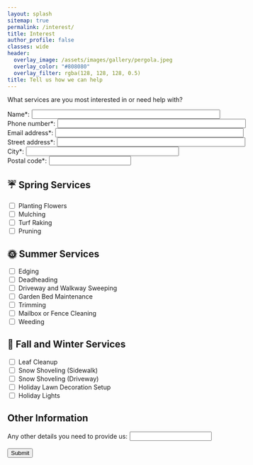 ```yaml
---
layout: splash
sitemap: true
permalink: /interest/
title: Interest
author_profile: false
classes: wide
header:
  overlay_image: /assets/images/gallery/pergola.jpeg
  overlay_color: "#808080"
  overlay_filter: rgba(128, 128, 128, 0.5)
title: Tell us how we can help
---
```


What services are you most interested in or need help with?

<form action="https://submit-form.com/iV8qSMvgF" method="POST">
    <div style="display: flex; align-items: center; gap: 5px;"><label for="name" style="white-space:nowrap">Name*:</label><input type="textbox" id="name" name="name" size="50" required/></div>
    <div style="display: flex; align-items: center; gap: 5px;"><label for="phone" style="white-space:nowrap">Phone number*:</label><input type="textbox" id="phone" name="phone" size="50" required/></div>
    <div style="display: flex; align-items: center; gap: 5px;"><label for="email" style="white-space:nowrap">Email address*:</label><input type="textbox" id="email" name="email" size="50" required/></div>
    <div style="display: flex; align-items: center; gap: 5px;"><label for="email" style="white-space:nowrap">Street address*:</label><input type="textbox" id="email" name="email" size="50" required/></div>
    <div style="display: flex; align-items: center; gap: 5px;"><label for="email" style="white-space:nowrap">City*:</label><input type="textbox" id="email" name="email" size="40" required/></div>
    <div style="display: flex; align-items: center; gap: 5px;"><label for="email" style="white-space:nowrap">Postal code*:</label><input type="textbox" id="email" name="email" size="20" required/></div>
    <h2>☔️ Spring Services</h2>
    <div style="display: flex; align-items: center; gap: 5px;"><input type="checkbox" id="planting" name="planting" /><label for="planting">Planting Flowers</label></div>
    <div style="display: flex; align-items: center; gap: 5px;"><input type="checkbox" id="mulching" name="mulching" /><label for="mulching">Mulching</label></div>
    <div style="display: flex; align-items: center; gap: 5px;"><input type="checkbox" id="turf" name="turf" /><label for="turf">Turf Raking</label></div>
    <div style="display: flex; align-items: center; gap: 5px;"><input type="checkbox" id="pruning" name="pruning" /><label for="pruning">Pruning</label></div>
    <h2>🌞 Summer Services</h2>
    <div style="display: flex; align-items: center; gap: 5px;"><input type="checkbox" id="edging" name="edging" /><label for="edging">Edging</label></div>
    <div style="display: flex; align-items: center; gap: 5px;"><input type="checkbox" id="deadheading" name="deadheading" /><label for="deadheading">Deadheading</label></div>
    <div style="display: flex; align-items: center; gap: 5px;"><input type="checkbox" id="sweeping" name="sweeping" /><label for="sweeping">Driveway and Walkway Sweeping</label></div>
    <div style="display: flex; align-items: center; gap: 5px;"><input type="checkbox" id="garden-maintenance" name="garden-maintenance" /><label for="garden-maintenance">Garden Bed Maintenance</label></div>
    <div style="display: flex; align-items: center; gap: 5px;"><input type="checkbox" id="trimming" name="trimming" /><label for="trimming">Trimming</label></div>
    <div style="display: flex; align-items: center; gap: 5px;"><input type="checkbox" id="mailbox" name="mailbox" /><label for="mailbox">Mailbox or Fence Cleaning</label></div>
    <div style="display: flex; align-items: center; gap: 5px;"><input type="checkbox" id="weeding" name="weeding" /><label for="weeding">Weeding</label></div>
    <h2>🍁 Fall and Winter Services</h2>
    <div style="display: flex; align-items: center; gap: 5px;"><input type="checkbox" id="leaf_cleanup" name="leaf_cleanup" /><label for="leaf_cleanup">Leaf Cleanup</label></div>
    <div style="display: flex; align-items: center; gap: 5px;"><input type="checkbox" id="shovel-sidewalk" name="shovel-sidewalk" /><label for="shovel-sidewalk">Snow Shoveling (Sidewalk)</label></div>
    <div style="display: flex; align-items: center; gap: 5px;"><input type="checkbox" id="shovel-driveway" name="shovel-driveway" /><label for="shovel-driveway">Snow Shoveling (Driveway)</label></div>
    <div style="display: flex; align-items: center; gap: 5px;"><input type="checkbox" id="holiday-decorations" name="holiday-decorations" /><label for="holiday-decorations">Holiday Lawn Decoration Setup</label></div>
    <div style="display: flex; align-items: center; gap: 5px;"><input type="checkbox" id="holiday-lights" name="holiday-lights" /><label for="holiday-lights">Holiday Lights</label></div>
    <h2>Other Information</h2>
    <div style="display: flex; align-items: center; gap: 5px;"><label for="message">Any other details you need to provide us:</label><input type="textarea" rows="3" id="message" name="message" /></div>
    <br/>
    <div class="g-recaptcha" data-sitekey="6LesBo0rAAAAABfJVbVS8nHc6J-hsQ2MAsaG_M9q"></div>
  <button type="submit">Submit</button>
</form>
